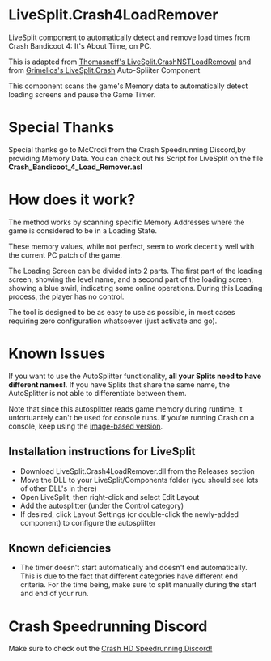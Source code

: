 # LiveSplit.Crash4LoadRemover
LiveSplit component to automatically detect and remove load times from Crash Bandicoot 4: It's About Time, on PC.

This is adapted from [Thomasneff's LiveSplit.CrashNSTLoadRemoval](https://github.com/thomasneff/LiveSplit.CrashNSTLoadRemoval "Thomasneff's LiveSplit.CrashNSTLoadRemoval")
and from [Grimelios's LiveSplit.Crash](https://github.com/Grimelios/LiveSplit.Crash "Grimelios's LiveSplit.Crash") Auto-Spliiter Component

This component scans the game's Memory data to automatically detect loading screens and pause the Game Timer.


# Special Thanks
Special thanks go to McCrodi from the Crash Speedrunning Discord,by providing Memory Data.
You can check out his Script for LiveSplit on the file **Crash_Bandicoot_4_Load_Remover.asl**

# How does it work?
The method works by scanning specific Memory Addresses where the game is considered to be in a Loading State.

These memory values, while not perfect, seem to work decently well with the current PC patch of the game.

The Loading Screen can be divided into 2 parts.
The first part of the loading screen, showing the level name, and a second part of the loading screen, showing a blue swirl, indicating some online operations.
During this Loading process, the player has no control.

The tool is designed to be as easy to use as possible, in most cases requiring zero configuration whatsoever (just activate and go).

# Known Issues
If you want to use the AutoSplitter functionality, **all your Splits need to have different names!**. If you have Splits that share the same name, the AutoSplitter is not able to differentiate between them.

Note that since this autosplitter reads game memory during runtime, it unfortuantely can't be used for console runs. If you're running Crash on a console, keep using the [image-based version](https://github.com/thomasneff/LiveSplit.Crash4LoadRemover).

## Installation instructions for LiveSplit
- Download LiveSplit.Crash4LoadRemover.dll from the Releases section
- Move the DLL to your LiveSplit/Components folder (you should see lots of other DLL's in there)
- Open LiveSplit, then right-click and select Edit Layout
- Add the autosplitter (under the Control category)
- If desired, click Layout Settings (or double-click the newly-added component) to configure the autosplitter

## Known deficiencies

- The timer doesn't start automatically and doesn't end automatically. This is due to the fact that different categories have different end criteria. For the time being, make sure to split manually during the start and end of your run.

# Crash Speedrunning Discord

Make sure to check out the [Crash HD Speedrunning Discord!](https://discord.gg/Rb9qjtU)
